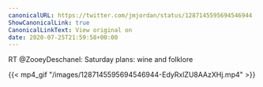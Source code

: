 ```yaml
---
canonicalURL: https://twitter.com/jmjordan/status/1287145595694546944
ShowCanonicalLink: true
CanonicalLinkText: View original on
date: 2020-07-25T21:59:58+00:00
---
```

RT @ZooeyDeschanel: Saturday plans: wine and folklore

{{< mp4_gif "/images/1287145595694546944-EdyRxlZU8AAzXHj.mp4" >}}